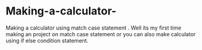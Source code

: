 # Making-a-calculator-
Making a calculator using match case statement . Well its my first time making an project on match case statement or you can also make calculator using if else condition statement.
